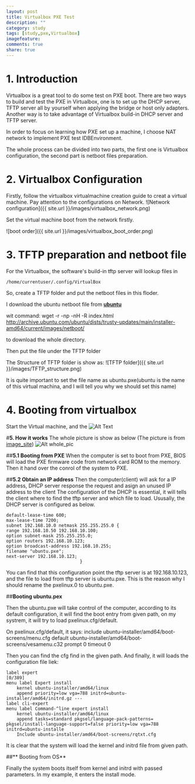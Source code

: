 ```yaml
---
layout: post
title: Virtualbox PXE Test
description: ""
category: study
tags: [study,pxe,Virtualbox]
imagefeature:
comments: true
share: true
---
```



# **1. Introduction**

Virtualbox is a great tool to do some test on PXE boot. There are two ways to build and test the PXE in Virtualbox, one is to set up the DHCP server,
TFTP server all by yourself when applying the bridge or host only adapters. Another way is to take advantage of Virtualbox build-in 
DHCP server and TFTP server.

In order to focus on learning how PXE set up a machine, I choose NAT network to implement PXE test IDBEnvironment. 

The whole process can be divided into two parts, the first one is Virtualbox configuration, the second part is netboot files
preparation.



# **2. Virtualbox Configuration**
Firstly, follow the virtualbox virtualmachine creation guide to creat a virtual machine.
Pay attention to the configurations on Network.
![Network configuration]({{ site.url }}/images/virtualbox_network.png)

Set the virtual machine boot from the network firstly.

![boot order]({{ site.url }}/images/virtualbox_boot_order.png)

#  **3. TFTP preparation and netboot file**

For the Virtualbox, the software's build-in tftp server will lookup files in 

    /home/currentuser/.config/VirtualBox
    
So, create a TFTP folder and put the netboot files in this floder.

I download the ubuntu netboot file from 
[**ubuntu**](http://cdimage.ubuntu.com/netboot/)

wit command:
    wget -r -np -nH -R index.html http://archive.ubuntu.com/ubuntu/dists/trusty-updates/main/installer-amd64/current/images/netboot/

to download the whole directory.

Then put the file under the TFTP folder

The Structure of TFTP folder is show as:
![TFTP folder]({{ site.url }}/images/TFTP_structure.png)

It is quite important to set the file name as ubuntu.pxe(ubuntu is the name of this virtual machina, and I will tell you why we should
set this name)



# **4. Booting from virtualbox**
Start the Virtual machine, and the 
![Alt Text]({{site.url}}/images/boot_process.gif)



#**5. How it works**
The whole picture is show as below (The picture is from [image_site](http://askubuntu.com/questions/412574/pxe-boot-server-installation-steps-in-ubuntu-server-vm))
![Alt whole_pic]({{site.url}}/images/whole_pic.png)

##**5.1 Booting from PXE**
When the computer is set to boot from PXE, BIOS will load the PXE firmware code from network card ROM to the memory.
Then it hand over the conrol of the system to PXE.

##**5.2 Obtain an IP address**
Then the computer(client) will ask for a IP address, DHCP server response the request and asign an unused IP address to the client
The configuration of the DHCP is essential, it will tells the client where to find the tftp server and which file to load.
Ususally, the DHCP server is configured as below.

    default-lease-time 600;
    max-lease-time 7200;
    subnet 192.168.10.0 netmask 255.255.255.0 {
    range 192.168.10.50 192.168.10.100;
    option subnet-mask 255.255.255.0;
    option routers 192.168.10.123;
    option broadcast-address 192.168.10.255;
    filename "ubuntu.pxe";
    next-server 192.168.10.123;
                                }


You can find that this configuration point the tftp server is at 192.168.10.123, and the file to load from tftp server is ubuntu.pxe.
This is the reason why I should rename the pxelinux.0 to ubuntu.pxe.

##**Booting ubuntu.pex**

Then the ubuntu.pxe will take control of the computer, according to its default configuration, it will find the boot entry from given
path, on my systrem, it will try to load pxelinux.cfg/default.

On pxelinux.cfg/default, it says:
    include ubuntu-installer/amd64/boot-screens/menu.cfg
    default ubuntu-installer/amd64/boot-screens/vesamenu.c32
    prompt 0
    timeout 0

Then you can find the cfg find in the given path. And finally, it will loads the configuration file liek:

    label expert                                                                                                                       [0/389]
    menu label Expert install
        kernel ubuntu-installer/amd64/linux
        append priority=low vga=788 initrd=ubuntu-installer/amd64/initrd.gz --- 
    label cli-expert
    menu label Command-^line expert install
        kernel ubuntu-installer/amd64/linux
        append tasks=standard pkgsel/language-pack-patterns= pkgsel/install-language-support=false priority=low vga=788 initrd=ubuntu-installe
        Include ubuntu-installer/amd64/boot-screens/rqtxt.cfg

It is clear that the system will load the kernel and initrd file from given path.

##** Booting from OS**

Finally the system boots itself from kernel and initrd with passed parameters. In my example, it enters the install mode.



